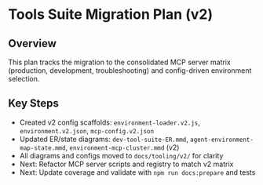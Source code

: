 # Tools Suite Migration Plan (v2)

## Overview

This plan tracks the migration to the consolidated MCP server matrix (production, development, troubleshooting) and config-driven environment selection.

## Key Steps

- Created v2 config scaffolds: `environment-loader.v2.js`, `environment.v2.json`, `mcp-config.v2.json`
- Updated ER/state diagrams: `dev-tool-suite-ER.mmd`, `agent-environment-map-state.mmd`, `environment-mcp-cluster.mmd` (v2)
- All diagrams and configs moved to `docs/tooling/v2/` for clarity
- Next: Refactor MCP server scripts and registry to match v2 matrix
- Next: Update coverage and validate with `npm run docs:prepare` and tests
